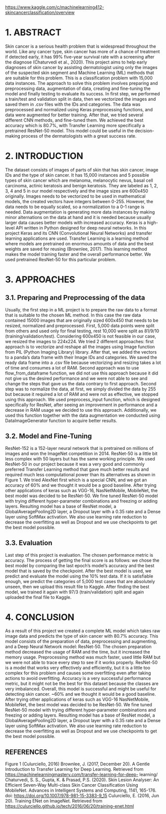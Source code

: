https://www.kaggle.com/c/machinelearning412-skincancerclassification/overview

# 1. ABSTRACT
Skin cancer is a serious health problem that is widespread throughout the world. Like any cancer type, skin cancer has more of a chance of treatment if detected early, it has 99% five-year survival rate with a screening after the diagnose (Chaturvedi et al., 2020). This project aims to help early diagnoses of skin cancer by assisting dermatologist using only the images of the suspected skin segment and Machine Learning (ML) methods that are suitable for this problem. This is a classification problem with 15,000 data instances. The approach to solve this problem involves preparing and preprocessing data, augmentation of data, creating and fine-tuning the model and finally testing to evaluate its success. In first step, we performed a train/test and validation split in data, then we vectorized the images and saved them in .csv files with the IDs and categories. The data was preprocessed and normalized using Keras preprocessing functions, and data were augmented for better training. After that, we tried several different CNN methods, and fine-tuned them. We achieved the best accuracy which is 80.7%, with Transfer Learning more specifically a pretrained ResNet-50 model. This model could be useful in the decision-making process of the dermatologists with a great success rate.

# 2. INTRODUCTION
The dataset consists of images of parts of skin that has skin cancer, image IDs and the type of skin cancer. It has 15,000 instances and 5 possible types of skin cancer which are melanoma, melanocytic nevus, basal cell carcinoma, actinic keratosis and benign keratosis. They are labeled as 1, 2, 3, 4 and 5 in our model respectively and the image sizes are 600x450 originally. Images needs to be vectorized to be used in mathematical models, the created vectors have integers between 0-255. However, the data needs to be equally scaled, so a normalization to a 0-1 range is needed. Data augmentation is generating more data instances by making minor alternations on the data at hand and it is needed because usually larger data causes better models with increased accuracy.
Keras is a high-level API written in Python designed for deep neural networks. In this project Keras and its CNN (Convolutional Neural Networks) and transfer learning applications are used. Transfer Learning is a learning method where models are pretrained on enormous amounts of data and the best weights are saved for reusing (Brownlee, 2017). This learning method makes the model training faster and the overall performance better. We used pretrained ResNet-50 for this particular problem.

# 3. APPROACHES
## 3.1. Preparing and Preprocessing of the data
Usually, the first step in a ML project is to prepare the raw data to a format that is suitable to the chosen ML method. In this case the raw data contained 15000 images that are originally sized 600x450 that needs to be resized, normalized and preprocessed. First, 5,000 data points were split from others and used only for final testing, rest 10,000 were split as 81/9/10 (training/validation/test). Considering 600x450 is not feasible in our case, we resized the images to 224x224. We tried 2 different approaches: first approach is to vectorize and reshape all the images using Image function from PIL (Python Imaging Library) library. After that, we added the vectors to a panda’s data frame with their Image IDs and categories. We saved the ready data frame into a .csv file because vectorizing and resizing takes a lot of time and consumes a lot of RAM. Second approach was to use flow_from_dataframe function, we did not use this approach because it did not give us the desired performance and we were not able to see and change the steps that gave us the data contrary to first approach. Second step was to normalize the data, at first, we simply divided the data by 255 but because it required a lot of RAM and were not as effective, we stopped using this approach. We used preprocess_input function, which is designed specifically for ResNet, after seeing an improvement in performance and a decrease in RAM usage we decided to use this approach. Additionally, we used this function together with the data augmentation we conducted using DataImageGenerator function to acquire better results.

## 3.2. Model and Fine-Tuning
ResNet-152 is a 152-layer neural network that is pretrained on millions of images and won the ImageNet competition in 2014. ResNet-50 is a little bit less complex with 50 layers but has the same working principle. We used ResNet-50 in our project because it was a very good and commonly preferred Transfer Learning method that gave much better results and required much less computational power than its alternatives as shown in Figure 1. We tried AlexNet first which is a special CNN, and we got an accuracy of 60% and we thought it would be a good baseline. After trying other applications of keras such as VGG-16, NasNetMobile, MobileNet, the best model was decided to be ResNet-50. We fine tuned ResNet-50 model with trying different hyper-parameter combinations and freezing or adding layers. Resulting model has a base of ResNet model, a GlobalAveragePooling2D layer, a Dropout layer with a 0.35 rate and a Dense layer using SoftMax activation. We also use learning rate reduction to decrease the overfitting as well as Dropout and we use checkpoints to get the best model possible.

## 3.3. Evaluation
Last step of this project is evaluation. The chosen performance metric is accuracy. The process of getting the final score is as follows: we chose the best model by comparing the last epoch’s model’s accuracy and the best model that is saved by the checkpoint. After the best model is used, we predict and evaluate the model using the 10% test data. If it is satisfiable enough, we predict the categories of 5,000 test cases that are absolutely unseen, then we upload this result file to Kaggle. After finding the best model, we trained it again with 97/3 (train/validation) split and again uploaded the final file to Kaggle.

# 4. CONCLUSION
As a result of this project we created a complete ML model which takes raw image data and predicts the type of skin cancer with 80.7% accuracy. This model consists of the preparation of data, preprocessing and augmenting, and a Deep Neural Network model: ResNet-50. The chosen preparation method decreased the usage of RAM and the time, but it increased the memory usage. Preprocessing method was much faster, used little RAM but we were not able to trace every step to see if it works properly. ResNet-50 is a model that works very effectively and efficiently, but it is a little too complex for this problem and causes some overfitting even after taking actions to avoid overfitting. Accuracy is a very successful performance metric, but it might not be the best for this dataset because the classes are very imbalanced. Overall, this model is successful and might be useful for detecting skin cancer. ~60% and we thought it would be a good baseline. After trying other applications of keras such as VGG-16 NasNetMobile, MobileNet, the best model was decided to be ResNet-50. We fine tuned ResNet-50 model with trying different hyper-parameter combinations and freezing or adding layers. Resulting model has a base of ResNet model, a GlobalAveragePooling2D layer, a Dropout layer with a 0.35 rate and a Dense layer using SoftMax activation. We also use learning rate reduction to decrease the overfitting as well as Dropout and we use checkpoints to get the best model possible.

## REFERENCES
Figure 1 (Culurciello, 2016)
 Brownlee, J. (2017, December 20). A Gentle Introduction to Transfer Learning for Deep Learning. Retrieved from https://machinelearningmastery.com/transfer-learning-for-deep- learning/
Chaturvedi, S. S., Gupta, K. & Prasad, P.S. (2020). Skin Lesion Analyser: An Efficient Seven-Way Multi-class Skin Cancer Classification Using MobileNet. Advances in Intelligent Systems and Computing, 1141, 165-176. doi: https://doi.org/10.1007/978-981-15-3383-9_15
Culurciello, E. (2016, Jun 20). Training ENet on ImageNet. Retrieved from https://culurciello.github.io/tech/2016/06/20/training-enet.html
